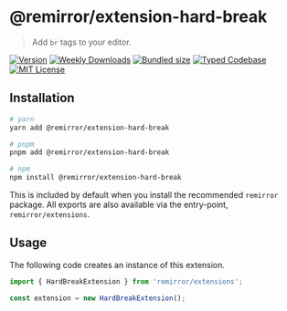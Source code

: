 # @remirror/extension-hard-break

> Add `br` tags to your editor.

[![Version][version]][npm] [![Weekly Downloads][downloads-badge]][npm] [![Bundled size][size-badge]][size] [![Typed Codebase][typescript]](#) [![MIT License][license]](#)

[version]: https://flat.badgen.net/npm/v/@remirror/extension-hard-break
[npm]: https://npmjs.com/package/@remirror/extension-hard-break
[license]: https://flat.badgen.net/badge/license/MIT/purple
[size]: https://bundlephobia.com/result?p=@remirror/extension-hard-break
[size-badge]: https://flat.badgen.net/bundlephobia/minzip/@remirror/extension-hard-break
[typescript]: https://flat.badgen.net/badge/icon/TypeScript?icon=typescript&label
[downloads-badge]: https://badgen.net/npm/dw/@remirror/extension-hard-break/red?icon=npm

## Installation

```bash
# yarn
yarn add @remirror/extension-hard-break

# pnpm
pnpm add @remirror/extension-hard-break

# npm
npm install @remirror/extension-hard-break
```

This is included by default when you install the recommended `remirror` package. All exports are also available via the entry-point, `remirror/extensions`.

## Usage

The following code creates an instance of this extension.

```ts
import { HardBreakExtension } from 'remirror/extensions';

const extension = new HardBreakExtension();
```
